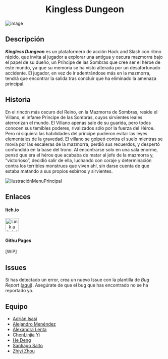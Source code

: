 <h1 align="center"><b>Kingless Dungeon</b></h1>

![image](https://github.com/user-attachments/assets/56ea0bd9-c08a-45a6-b00e-8f0bca767631)

## Descripción
***Kingless Dungeon*** es un plataformero de acción Hack and Slash con ritmo rápido, que invita al jugador a explorar una antigua y oscura mazmorra bajo el papel de su dueño, un Príncipe de las Sombras que cree ser el héroe de este mundo, ya que su memoria se ha visto alterada por un desafortunado accidente. El jugador, en vez de ir adentrándose más en la mazmorra, tendrá que encontrar la salida tras concluir que ha eliminado la amenaza principal. 

## Historia 
En el rincón más oscuro del Reino, en la Mazmorra de Sombras, reside el Villano, el infame Príncipe de las Sombras, cuyos sirvientes leales aterrorizan el mundo. El Villano apenas sale de su guarida, pero todos conocen sus temibles poderes, rivalizados sólo por la fuerza del Héroe.
Pero ni siquiera las habilidades del príncipe pudieron evitar las leyes elementales de la gravedad. El villano se golpeó contra el suelo mientras se movía por las escaleras de la mazmorra, perdió sus recuerdos, y despertó confundido en la base del trono. Al encontrarse solo en una sala enorme, pensó que era el héroe que acababa de matar al jefe de la mazmorra y, “victorioso”, decidió salir de ella, luchando con coraje y determinación contra los terribles monstruos que viven ahí, sin darse cuenta de que estaba matando a sus propios esbirros y sirvientes.

![IlustraciónMenuPrincipal](https://github.com/user-attachments/assets/66637d51-c543-4643-bb49-1d99353f1ff1)

## Enlaces
<h4 align="Left">Itch.io</h4>
<a href="https://cr00kie.itch.io/kingless-dungeon"><img src="https://static.itch.io/images/itchio-textless-white.svg" alt="Link a Itch.io" style="width:42px;height:42px;text-align: center;"></a>

<h4 align="Left">Githu Pages</h4>
[WIP]

## Issues
Si has detectado un error, crea un nuevo Issue con la plantilla de *Bug Report* ([aquí](https://github.com/Proyectos1-FDI-UCM/c2425-Grupo03/issues)). Asegúrate de que el bug que has encontrado no se ha reportado ya.

## Equipo
- [Adrián Isasi](https://github.com/Cr00kie)
- [Alejandro Menéndez](https://github.com/Alexscratch1)
- [Alexandra Lenta](https://github.com/AlexaLen1)
- [ChenLinjia Yi](https://github.com/Ghost-y1)
- [He Deng](https://github.com/A2stedB)
- [Santiago Salto](https://github.com/SantiagoSalto)
- [Zhiyi Zhou](https://github.com/Zhiyi1223)
